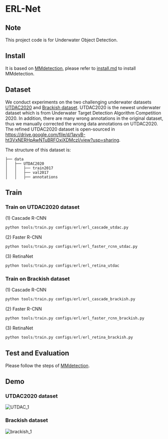 # ERL-Net
## Note 
This project code is for Underwater Object Detection. 

## Install
It is based on [MMdetection](https://github.com/open-mmlab/mmdetection), please refer to [install.md](https://github.com/open-mmlab/mmdetection/blob/master/docs/get_started.md) to install MMdetection.

## Dataset
We conduct experiments on the two challenging underwater datasets [UTDAC2020](https://www.flyai.com/d/underwaterdetection) and [Brackish dataset](https://www.kaggle.com/aalborguniversity/brackish-dataset). UTDAC2020 is the newest underwater dataset which is from Underwater Target Detection Algorithm Competition 2020. In addition, there are many wrong annotations in the original dataset, thus we manually corrected
the wrong data annotations on UTDAC2020. The refined UTDAC2020 dataset is open-sourced in https://drive.google.com/file/d/1avyB-ht3VxNERHpAwNTuBRFOxiXDMczI/view?usp=sharing.

The structure of this dataset is:
```
├── data
│   ├── UTDAC2020
│   │   ├── train2017
│   │   ├── val2017
│   │   ├── annotations
```

## Train 
### Train on UTDAC2020 dataset
(1) Cascade R-CNN
```python
python tools/train.py configs/erl/erl_cascade_utdac.py
```
(2) Faster R-CNN
```python
python tools/train.py configs/erl/erl_faster_rcnn_utdac.py
```
(3) RetinaNet
```python
python tools/train.py configs/erl/erl_retina_utdac
```

### Train on Brackish dataset
(1) Cascade R-CNN
```python
python tools/train.py configs/erl/erl_cascade_brackish.py
```
(2) Faster R-CNN
```python
python tools/train.py configs/erl/erl_faster_rcnn_brackish.py
```
(3) RetinaNet
```python
python tools/train.py configs/erl/erl_retina_brackish.py
```
## Test and Evaluation
Please follow the steps of [MMdetection](https://github.com/open-mmlab/mmdetection).

## Demo
### UTDAC2020 dataset
![UTDAC_1](https://user-images.githubusercontent.com/26215859/122725741-dfbcdd00-d2a7-11eb-9bab-5a862dee08d9.png)


### Brackish dataset
![brackish_1](https://user-images.githubusercontent.com/26215859/122725755-e4819100-d2a7-11eb-95db-9247b3b8bdbd.png)


